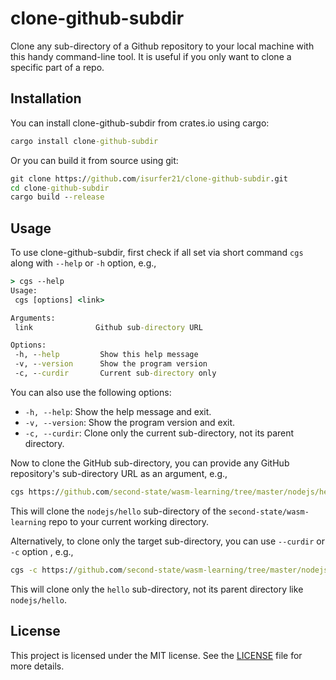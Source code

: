 # clone-github-subdir

Clone any sub-directory of a Github repository to your local machine with this handy command-line tool. It is useful if you only want to clone a specific part of a repo.

## Installation

You can install clone-github-subdir from crates.io using cargo:

```cmd
cargo install clone-github-subdir
```

Or you can build it from source using git:

```cmd
git clone https://github.com/isurfer21/clone-github-subdir.git
cd clone-github-subdir
cargo build --release
```

## Usage

To use clone-github-subdir, first check if all set via short command `cgs` along with `--help` or `-h` option, e.g.,

```cmd
> cgs --help
Usage:
 cgs [options] <link>

Arguments:
 link              Github sub-directory URL

Options:
 -h, --help         Show this help message
 -v, --version      Show the program version
 -c, --curdir       Current sub-directory only
```

You can also use the following options:

- `-h, --help`: Show the help message and exit.
- `-v, --version`: Show the program version and exit.
- `-c, --curdir`: Clone only the current sub-directory, not its parent directory.

Now to clone the GitHub sub-directory, you can provide any GitHub repository's sub-directory URL as an argument, e.g.,

```cmd
cgs https://github.com/second-state/wasm-learning/tree/master/nodejs/hello
```

This will clone the `nodejs/hello` sub-directory of the `second-state/wasm-learning` repo to your current working directory.

Alternatively, to clone only the target sub-directory, you can use `--curdir` or `-c` option , e.g.,

```cmd
cgs -c https://github.com/second-state/wasm-learning/tree/master/nodejs/hello
```

This will clone only the `hello` sub-directory, not its parent directory like `nodejs/hello`.

## License

This project is licensed under the MIT license. See the [LICENSE](LICENSE) file for more details.